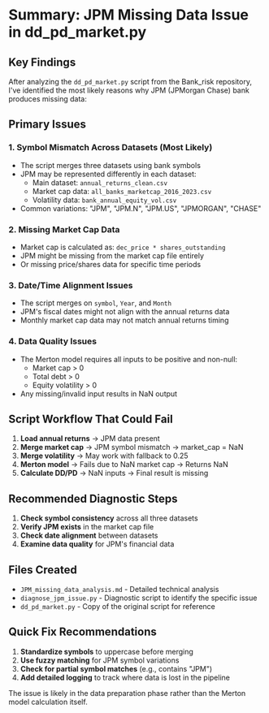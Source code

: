 # Summary: JPM Missing Data Issue in dd_pd_market.py

## Key Findings

After analyzing the `dd_pd_market.py` script from the Bank_risk repository, I've identified the most likely reasons why JPM (JPMorgan Chase) bank produces missing data:

## Primary Issues

### 1. **Symbol Mismatch Across Datasets** (Most Likely)
- The script merges three datasets using bank symbols
- JPM may be represented differently in each dataset:
  - Main dataset: `annual_returns_clean.csv`
  - Market cap data: `all_banks_marketcap_2016_2023.csv`
  - Volatility data: `bank_annual_equity_vol.csv`
- Common variations: "JPM", "JPM.N", "JPM.US", "JPMORGAN", "CHASE"

### 2. **Missing Market Cap Data**
- Market cap is calculated as: `dec_price * shares_outstanding`
- JPM might be missing from the market cap file entirely
- Or missing price/shares data for specific time periods

### 3. **Date/Time Alignment Issues**
- The script merges on `symbol`, `Year`, and `Month`
- JPM's fiscal dates might not align with the annual returns data
- Monthly market cap data may not match annual returns timing

### 4. **Data Quality Issues**
- The Merton model requires all inputs to be positive and non-null:
  - Market cap > 0
  - Total debt > 0  
  - Equity volatility > 0
- Any missing/invalid input results in NaN output

## Script Workflow That Could Fail

1. **Load annual returns** → JPM data present
2. **Merge market cap** → JPM symbol mismatch → market_cap = NaN
3. **Merge volatility** → May work with fallback to 0.25
4. **Merton model** → Fails due to NaN market cap → Returns NaN
5. **Calculate DD/PD** → NaN inputs → Final result is missing

## Recommended Diagnostic Steps

1. **Check symbol consistency** across all three datasets
2. **Verify JPM exists** in the market cap file
3. **Check date alignment** between datasets
4. **Examine data quality** for JPM's financial data

## Files Created

- `JPM_missing_data_analysis.md` - Detailed technical analysis
- `diagnose_jpm_issue.py` - Diagnostic script to identify the specific issue
- `dd_pd_market.py` - Copy of the original script for reference

## Quick Fix Recommendations

1. **Standardize symbols** to uppercase before merging
2. **Use fuzzy matching** for JPM symbol variations
3. **Check for partial symbol matches** (e.g., contains "JPM")
4. **Add detailed logging** to track where data is lost in the pipeline

The issue is likely in the data preparation phase rather than the Merton model calculation itself.